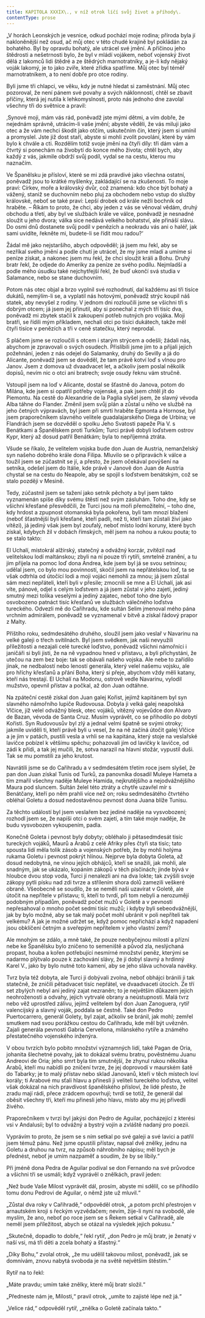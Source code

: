 ```yaml
---
title: KAPITOLA XXXIX\., v níž otrok líčí svůj život a příhody\.
contentType: prose
---
```


<section>

„V horách Leonských je vesnice, odkud pochází moje rodina; příroda byla jí nakloněnější než osud, ač můj otec v této chudé krajině byl pokládán za bohatého. Byl by opravdu bohatý, ale utrácel své jmění. A příčinou jeho štědrosti a nešetrnosti bylo, že byl v mládí vojákem, neboť vojenský život dělá z lakomců lidi štědré a ze štědrých marnotratníky, a je-li kdy nějaký voják lakomý, je to jako zvíře, které zřídka spatříme. Můj otec byl téměř marnotratníkem, a to není dobře pro otce rodiny.

Byli jsme tři chlapci, ve věku, kdy je nutné hledat si zaměstnání. Můj otec pozoroval, že není pánem své povahy a svých náklonností, chtěl se zbavit příčiny, která jej nutila k lehkomyslnosti, proto nás jednoho dne zavolal všechny tři do světnice a pravil:

‚Synové moji, mám vás rád, poněvadž jste mými dětmi, a vím dobře, že nejednám správně, utrácím-li vaše jmění; abyste věděli, že vás miluji jako otec a že vám nechci škodit jako otčím, uskutečním čin, který jsem si umínil a promyslel. Jste již dost staří, abyste si mohli zvolit povolání, které by vám bylo k chvále a cti. Rozdělím totiž svoje jmění na čtyři díly: tři dám vám a čtvrtý si ponechám na živobytí do konce mého života; chtěl bych, aby každý z vás, jakmile obdrží svůj podíl, vydal se na cestu, kterou mu naznačím.

Ve Španělsku je přísloví, které se mi zdá pravdivé jako všechna ostatní, poněvadž jsou to krátké myšlenky, zakládající se na zkušenosti. To moje praví: Církev, moře a královský dvůr, což znamená: kdo chce být bohatý a vážený, staniž se duchovním nebo pluj za obchodem nebo vstup do služby královské, neboť se také praví: Lepší drobek od krále nežli bochník od hraběte. – Říkám to proto, že chci, aby jeden z vás se věnoval vědám, druhý obchodu a třetí, aby byl ve službách krále ve válce, poněvadž je nesnadné sloužit u jeho dvora; válka sice nedává velkého bohatství, ale přináší slávu. Do osmi dnů dostanete svůj podíl v penězích a neokradu vás ani o haléř, jak sami uvidíte, řekněte mi, budete-li se řídit mou radou?‘

Žádal mě jako nejstaršího, abych odpověděl; já jsem mu řekl, aby se nezříkal svého jmění a podle chutí je utrácel, že my jsme mladí a umíme si peníze získat, a nakonec jsem mu řekl, že chci sloužit králi a Bohu. Druhý bratr řekl, že odjede do Ameriky za peníze ze svého podílu. Nejmladší a podle mého úsudku také nejchytřejší řekl, že buď ukončí svá studia v Salamance, nebo se stane duchovním.

Potom nás otec objal a brzo vyplnil své rozhodnutí, dal každému asi tři tisíce dukátů, nemýlím-li se, a vyplatil nás hotovými, poněvadž strýc koupil náš statek, aby nevyšel z rodiny. V jednom dni rozloučili jsme se všichni tři s dobrým otcem; já jsem jej přinutil, aby si ponechal z mých tří tisíc dva, poněvadž mi zbytek stačil k zakoupení potřeb nutných pro vojáka. Moji bratři, se řídili mým příkladem, nechali otci po tisíci dukátech, takže měl čtyři tisíce v penězích a tři v ceně statečku, který neprodal.

S pláčem jsme se rozloučili s otcem i starým strýcem a odešli; žádali nás, abychom je zpravovali o svých osudech. Přislíbili jsme jim to a přijali jejich požehnání, jeden z nás odejel do Salamanky, druhý do Sevilly a já do Alicante, poněvadž jsem se dověděl, že tam právě kotví loď s vlnou pro Janov. Jsem z domova už dvaadvacet let, a ačkoliv jsem poslal několik dopisů, nevím nic o otci ani bratrech; svoje osudy řeknu vám stručně.

Vstoupil jsem na loď v Alicante, dostal se šťastně do Janova, potom do Milána, kde jsem si opatřil potřeby vojenské, a pak jsem chtěl jít do Piemontu. Na cestě do Alexandrie de la Paglia slyšel jsem, že slavný vévoda Alba táhne do Flander. Změnil jsem svůj plán a zůstal u něho ve službě na jeho četných výpravách, byl jsem při smrti hraběte Egmonta a Hornose, byl jsem praporečníkem slavného velitele guadalajarského Diega de Urbina; ve Flandrách jsem se dozvěděl o spolku Jeho Svatosti papeže Pia V. s Benátkami a Španělskem proti Turkům; Turci právě dobyli loďstvem ostrov Kypr, který až dosud patřil Benátkám; byla to nepříjemná ztráta.

Všude se říkalo, že velitelem vojska bude don Juan de Austria, nemanželský syn našeho dobrého krále dona Filipa. Mluvilo se o přípravách k válce a toužil jsem se zúčastnit se jí, a přesto, že jsem očekával povýšení na setníka, odešel jsem do Itálie, kde právě v Janově don Juan de Austria chystal se na cestu do Neapole, aby se spojil s loďstvem benátským, což se stalo později v Mesině.

Tedy, zúčastnil jsem se tažení jako setník pěchoty a byl jsem takto vyznamenán spíše díky svému štěstí než svým zásluhám. Toho dne, kdy se všichni křesťané přesvědčili, že Turci jsou na moři přemožitelní, – toho dne, kdy hrdost a zpupnost otomanská byla pokořena, byli tam mnozí blažení (neboť šťastnější byli křesťané, kteří padli, než ti, kteří tam zůstali živí jako vítězi), já jediný však jsem byl zoufalý, neboť místo lodní koruny, které bych získal, kdybych žil v dobách římských, měl jsem na nohou a rukou pouta; to se stalo takto:

El Uchalí, místokrál alžírský, statečný a odvážný korzár, zvítězil nad velitelskou lodí maltánskou; zbyli na ní pouze tři rytíři, smrtelně zranění, a tu jim přijela na pomoc loď dona Andrea, kde jsem byl já se svou setninou; udělal jsem, co bylo mou povinností, skočil jsem na nepřátelskou loď, ta se však odtrhla od útočící lodi a moji vojáci nemohli za mnou; já jsem zůstal sám mezi nepřáteli, kteří byli v přesile; zmocnili se mne a El Uchalí, jak asi víte, pánové, odjel s celým loďstvem a já jsem zůstal v jeho zajetí, jediný smutný mezi tolika veselými a jediný zajatec, neboť toho dne bylo osvobozeno patnáct tisíc křesťanů ve službách válečného loďstva tureckého. Odvezli mě do Cařihradu, kde sultán Selim jmenoval mého pána vrchním admirálem, poněvadž se vyznamenal v bitvě a získal řádový prapor z Malty.

Příštího roku, sedmdesátého druhého, sloužil jsem jako veslař v Navarinu na velké galeji o třech svítilnách. Byl jsem svědkem, jak naši nevyužili příležitosti a nezajali celé turecké loďstvo, poněvadž všichni námořníci i janičáři si byli jisti, že na ně vypadnou hned v přístavu, a byli přichystáni, že utečou na zem bez boje: tak se obávali našeho vojska. Ale nebe to zařídilo jinak, ne nedbalostí nebo leností generála, který velel našemu vojsku, ale pro hříchy křesťanů a přání Boha, který si přeje, abychom vždy měli katany, kteří nás trestají. El Uchalí na Modonu, ostrově vedle Navarinu, vylodil mužstvo, opevnil přístav a počkal, až don Juan odtáhne.

Na zpáteční cestě získal don Juan galej Kořist, jejímž kapitánem byl syn slavného námořního lupiče Rudovousa. Dobyla ji velká galej neapolská Vlčice, jíž velel odvážný blesk, otec vojáků, vítězný vojevůdce don Alvaro de Bazan, vévoda de Santa Cruz. Musím vyprávět, co se přihodilo po dobytí Kořisti. Syn Rudovousův byl zlý a jednal velmi špatně se svými otroky; jakmile uviděli ti, kteří právě byli u vesel, že na ně začíná útočit galej Vlčice a je jim v patách, pustili vesla a vrhli se na kapitána, který stoje na veslařské lavičce pobízel k většímu spěchu; pohazovali jím od lavičky k lavičce, od zádi k přídi, a tak jej mučili, že, sotva narazil na hlavní stožár, vypustil duši. Tak se mu pomstili za jeho krutost.

Navrátili jsme se do Cařihradu a v sedmdesátém třetím roce jsem slyšel, že pan don Juan získal Tunis od Turků, za panovníka dosadil Muleye Hameta a tím zmařil všechny naděje Muleye Hamida, nejkrutějšího a nejodvážnějšího Maura pod sluncem. Sultán želel této ztráty a chytře uzavřel mír s Benátčany, kteří po něm prahli více než on; roku sedmdesátého čtvrtého obléhal Goletu a dosud nedostavěnou pevnost dona Juana blíže Tunisu.

Za těchto událostí byl jsem veslařem bez jediné naděje na vysvobození; rozhodl jsem se, že napíši otci o svém zajetí, a tím také moje naděje, že budu vysvobozen vykoupením, padla.

Konečně Goleta i pevnost byly dobyty; obléhalo ji pětasedmdesát tisíc tureckých vojáků, Maurů a Arabů z celé Afriky přes čtyři sta tisíc; tato spousta lidí měla tolik zásob a vojenských potřeb, že by mohli holýma rukama Goletu i pevnost pokrýt hlínou. Nejprve byla dobyta Goleta, až dosud nedobytná, ne vinou jejích obhájců, kteří se snažili, jak mohli, ale snadným, jak se ukázalo, kopáním zákopů v těch písčinách; jinde bývá v hloubce dvou stop voda, Turci jí nenalezli ani na dva lokte; tak zvýšili svoje zákopy pytli písku nad zdi tvrze a střílením shora dolů zamezili veškeré obraně. Všeobecně se soudilo, že se neměli naši uzavírat v Goletě, ale útočit na nepřítele v přístavu; ti, kteří to tvrdí, při tom nebyli a nerozumějí podobným případům, poněvadž počet mužů v Goletě a v pevnosti nepřesahoval o mnoho počet sedmi tisíc mužů; i kdyby byli sebeodvážnější, jak by bylo možné, aby se tak malý počet mohl ubránit v poli nepříteli tak velkému? A jak je možné udržet se, když pomoc nepřichází a když napadení jsou obklíčeni četným a sveřepým nepřítelem v jeho vlastní zemi?

Ale mnohým se zdálo, a mně také, že pouze neobyčejnou milostí a přízní nebe ke Španělsku bylo zničeno to semeniště a původ zla, neslýchaná propast, houba a kořen potřebující nesmírné množství peněz, kterými se nadarmo plýtvalo pouze k zachování slávy, že jí dobyl slavný a hrdinný Karel V., jako by bylo nutné toto kamení, aby se jeho sláva uchovala navěky.

Tvrz byla též dobyta, ale Turci ji dobývali zvolna, neboť obhájci bránili ji tak statečně, že zničili pětadvacet tisíc nepřátel, ve dvaadvaceti útocích. Ze tří set zbylých nebyl ani jediný zajat nezraněn; to je největším důkazem jejich neohroženosti a odvahy, jejich vytrvalé obrany a neústupnosti. Malá tvrz nebo věž uprostřed zálivu, jejímž velitelem byl don Juan Zanoguera, rytíř valencijský a slavný voják, poddala se čestně. Také don Pedro Puertocarrero, generál Golety, byl zajat, ačkoliv se bránil, jak mohl; zemřel smutkem nad svou porážkou cestou do Cařihradu, kde měl být uvězněn. Zajali generála pevnosti Gabria Cervellona, milánského rytíře a známého přestatečného vojenského inženýra.

V obou tvrzích bylo pobito množství významných lidí, také Pagan de Oria, johanita šlechetné povahy, jak to dokázal svému bratru, pověstnému Juanu Andreovi de Oria; jeho smrt byla tím smutnější, že zhynul rukou několika Arabů, kteří mu nabídli po zničení tvrze, že jej doprovodí v maurském šatě do Tabarky; je to malý přístav nebo sklad Janovanů, kteří v těch místech loví korály; ti Arabové mu sťali hlavu a přinesli ji veliteli tureckého loďstva, velitel však dokázal na nich pravdivost španělského přísloví, že lidé přesto, že zradu mají rádi, přece zrádcem opovrhují; tvrdí se totiž, že generál dal oběsit všechny tři, kteří mu přinesli jeho hlavu, místo aby mu jej přivedli živého.

Praporečníkem v tvrzi byl jakýsi don Pedro de Aguilar, pocházející z kterési vsi v Andalusii; byl to odvážný a bystrý vojín a zvláště nadaný pro poezii.

Vyprávím to proto, že jsem se s ním setkal po své galeji a své lavici a patřil jsem témuž pánu. Než jsme opustili přístav, napsal dvě znělky, jednu na Goletu a druhou na tvrz, na způsob náhrobního nápisu; měl bych je přednést, neboť je umím nazpaměť a soudím, že by se líbily.“

Při jméně dona Pedra de Aguilar podíval se don Fernando na své průvodce a všichni tři se usmáli; když vyprávěl o znělkách, pravil jeden:

„Než bude Vaše Milost vyprávět dál, prosím, abyste mi sdělil, co se přihodilo tomu donu Pedrovi de Aguilar, o němž jste už mluvil.“

„Zůstal dva roky v Cařihradě,“ odpověděl otrok, „a potom prchl přestrojen v arnautském kroji s řeckým vyzvědačem; nevím, žije-li nyní na svobodě, ale myslím, že ano, neboť po roce jsem se s Řekem setkal v Cařihradě, ale neměl jsem příležitost, abych se otázal na výsledek jejich pokusu.“

„Skutečně, dopadlo to dobře,“ řekl rytíř, „don Pedro je můj bratr, je ženatý v naší vsi, má tři děti a zcela bohatý a šťastný.“

„Díky Bohu,“ zvolal otrok, „že mu udělil takovou milost, poněvadž, jak se domnívám, znovu nabytá svoboda je na světě největším štěstím.“

Rytíř na to řekl:

„Máte pravdu; umím také znělky, které můj bratr složil.“

„Předneste nám je, Milosti,“ pravil otrok, „umíte to zajisté lépe než já.“

„Velice rád,“ odpověděl rytíř, „znělka o Goletě začínala takto.“

</section>
